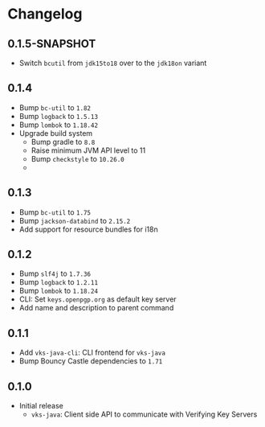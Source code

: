 <!--
SPDX-FileCopyrightText: 2022 Paul Schaub <vanitasvitae@fsfe.org>

SPDX-License-Identifier: Apache-2.0
-->

# Changelog

## 0.1.5-SNAPSHOT
- Switch `bcutil` from `jdk15to18` over to the `jdk18on` variant

## 0.1.4
- Bump `bc-util` to `1.82`
- Bump `logback` to `1.5.13`
- Bump `lombok` to `1.18.42`
- Upgrade build system
  - Bump gradle to `8.8`
  - Raise minimum JVM API level to 11
  - Bump `checkstyle` to `10.26.0`
  - 

## 0.1.3
- Bump `bc-util` to `1.75`
- Bump `jackson-databind` to `2.15.2`
- Add support for resource bundles for i18n

## 0.1.2
- Bump `slf4j` to `1.7.36`
- Bump `logback` to `1.2.11`
- Bump `lombok` to `1.18.24`
- CLI: Set `keys.openpgp.org` as default key server
- Add name and description to parent command

## 0.1.1
- Add `vks-java-cli`: CLI frontend for `vks-java`
- Bump Bouncy Castle dependencies to `1.71`

## 0.1.0
- Initial release
  - `vks-java`: Client side API to communicate with Verifying Key Servers

